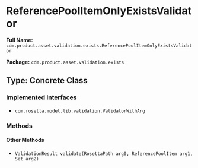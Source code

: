 # ReferencePoolItemOnlyExistsValidator

**Full Name:** `cdm.product.asset.validation.exists.ReferencePoolItemOnlyExistsValidator`

**Package:** `cdm.product.asset.validation.exists`

## Type: Concrete Class

### Implemented Interfaces

- `com.rosetta.model.lib.validation.ValidatorWithArg`

### Methods

#### Other Methods

- `ValidationResult validate(RosettaPath arg0, ReferencePoolItem arg1, Set arg2)`

